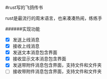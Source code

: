 #rust写的飞鸽传书

rust是最流行的周末语言，也来凑凑热闹，练练手

######实现功能
* [x] 发送上线消息
* [x] 接收上线消息
* [x] 发送文本消息包含界面
* [x] 接收显示文本消息包含界面
* [x] 发送带附件消息包含界面，支持文件和文件夹
* [ ] 接收带附件消息包含界面，支持文件和文件夹

